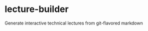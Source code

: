 lecture-builder
===============

Generate interactive technical lectures from git-flavored markdown

